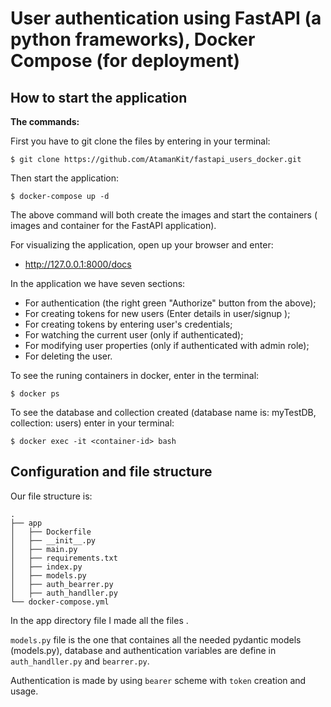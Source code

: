 # User authentication using FastAPI (a python frameworks), Docker Compose (for deployment)
## How to start the application


**The commands:**

First you have to git clone the files by entering in your terminal:
```
$ git clone https://github.com/AtamanKit/fastapi_users_docker.git
```  
Then start the application:
```
$ docker-compose up -d
```
The above command will both create the images and start the containers ( images and  container for the FastAPI application).

For visualizing the application, open up your browser and enter:

* http://127.0.0.1:8000/docs

In the application we have seven sections:
* For authentication (the right green "Authorize" button from the above);
* For creating tokens for new users (Enter details in user/signup );
* For creating tokens by entering user's credentials;
* For watching the current user (only if authenticated);
* For modifying user properties (only if authenticated with admin role);
* For deleting the user.

To see the runing containers in docker, enter in the terminal:
```
$ docker ps
```
To see the database and collection created (database name is: myTestDB, collection: users) enter in your terminal:
```
$ docker exec -it <container-id> bash
```

## Configuration and file structure
Our file structure is:
```
.
├── app
│   ├── Dockerfile
│   ├── __init__.py
│   ├── main.py
│   ├── requirements.txt
│   ├── index.py
│   ├── models.py
│   ├── auth_bearrer.py
│   ├── auth_handller.py
└── docker-compose.yml
```
In the app directory  file I made all the files .

```models.py``` file is the one that containes all the needed pydantic models (models.py), database and authentication variables are define in ```auth_handller.py``` and ```bearrer.py```. 

Authentication is made by using ```bearer``` scheme with ```token``` creation and usage.


